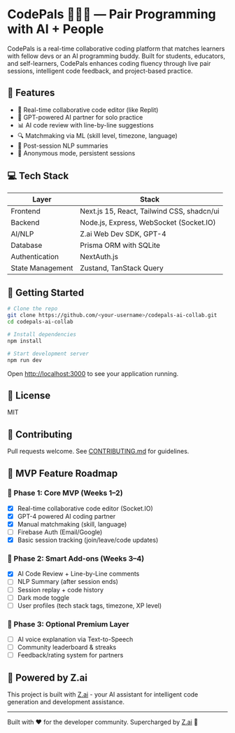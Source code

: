 # CodePals 👩‍💻🤖 — Pair Programming with AI + People

CodePals is a real-time collaborative coding platform that matches learners with fellow devs or an AI programming buddy. Built for students, educators, and self-learners, CodePals enhances coding fluency through live pair sessions, intelligent code feedback, and project-based practice.

## 🌟 Features

- 🔁 Real-time collaborative code editor (like Replit)
- 🤖 GPT-powered AI partner for solo practice
- 📊 AI code review with line-by-line suggestions
- 🔍 Matchmaking via ML (skill level, timezone, language)
- 🧠 Post-session NLP summaries
- 🔐 Anonymous mode, persistent sessions

## 💻 Tech Stack

| Layer | Stack |
|-------|-------|
| Frontend | Next.js 15, React, Tailwind CSS, shadcn/ui |
| Backend | Node.js, Express, WebSocket (Socket.IO) |
| AI/NLP | Z.ai Web Dev SDK, GPT-4 |
| Database | Prisma ORM with SQLite |
| Authentication | NextAuth.js |
| State Management | Zustand, TanStack Query |

## 🚀 Getting Started

```bash
# Clone the repo
git clone https://github.com/<your-username>/codepals-ai-collab.git
cd codepals-ai-collab

# Install dependencies
npm install

# Start development server
npm run dev
```

Open [http://localhost:3000](http://localhost:3000) to see your application running.

## 📄 License

MIT

## 🙌 Contributing

Pull requests welcome. See [CONTRIBUTING.md](./CONTRIBUTING.md) for guidelines.

## 🎯 MVP Feature Roadmap

### 🥇 Phase 1: Core MVP (Weeks 1–2)
- [x] Real-time collaborative code editor (Socket.IO)
- [x] GPT-4 powered AI coding partner
- [x] Manual matchmaking (skill, language)
- [ ] Firebase Auth (Email/Google)
- [x] Basic session tracking (join/leave/code updates)

### 🥈 Phase 2: Smart Add-ons (Weeks 3–4)
- [x] AI Code Review + Line-by-Line comments
- [ ] NLP Summary (after session ends)
- [ ] Session replay + code history
- [ ] Dark mode toggle
- [ ] User profiles (tech stack tags, timezone, XP level)

### 🥉 Phase 3: Optional Premium Layer
- [ ] AI voice explanation via Text-to-Speech
- [ ] Community leaderboard & streaks
- [ ] Feedback/rating system for partners

## 🤝 Powered by Z.ai

This project is built with [Z.ai](https://chat.z.ai) - your AI assistant for intelligent code generation and development assistance.

---

Built with ❤️ for the developer community. Supercharged by [Z.ai](https://chat.z.ai) 🚀
